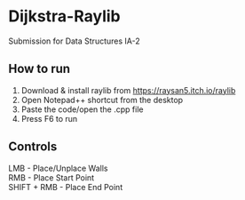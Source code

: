 # Dijkstra-Raylib
Submission for Data Structures IA-2

## How to run
1. Download & install raylib from https://raysan5.itch.io/raylib
2. Open Notepad++ shortcut from the desktop
3. Paste the code/open the .cpp file
4. Press F6 to run

## Controls
LMB - Place/Unplace Walls
<br>
RMB - Place Start Point
<br>
SHIFT + RMB - Place End Point
